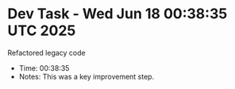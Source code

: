# Dev Task - Wed Jun 18 00:38:35 UTC 2025
Refactored legacy code
- Time: 00:38:35
- Notes: This was a key improvement step.
